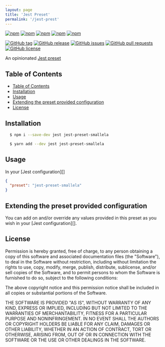 ```yaml
---
layout: page
title: 'Jest Preset'
permalink: '/jest-prest'
---
```


[![npm](https://img.shields.io/npm/v/jest-preset-smallela.svg?style=plastic)](https://www.npmjs.com/package/jest-preset-smallela) [![npm](https://img.shields.io/npm/dw/jest-preset-smallela.svg?style=plastic)](https://www.npmjs.com/package/jest-preset-smallela) [![npm](https://img.shields.io/npm/dm/jest-preset-smallela.svg?style=plastic)](https://www.npmjs.com/package/jest-preset-smallela) [![npm](https://img.shields.io/npm/dy/jest-preset-smallela.svg?style=plastic)](https://www.npmjs.com/package/jest-preset-smallela) [![npm](https://img.shields.io/npm/dt/jest-preset-smallela.svg?style=plastic)](https://www.npmjs.com/package/jest-preset-smallela)

[![GitHub tag](https://img.shields.io/github/tag/sridharmallela/smallela-workspace.svg?style=plastic)](https://github.com/sridharmallela/smallela-workspace/tags) [![GitHub release](https://img.shields.io/github/release/sridharmallela/smallela-workspace.svg?style=plastic)](https://github.com/sridharmallela/smallela-workspace/releases) [![GitHub issues](https://img.shields.io/github/issues/sridharmallela/smallela-workspace.svg?style=plastic)](https://github.com/sridharmallela/smallela-workspace/issues) [![GitHub pull requests](https://img.shields.io/github/issues-pr/sridharmallela/smallela-workspace.svg?style=plastic)](https://github.com/sridharmallela/smallela-workspace/pulls) [![GitHub license](https://img.shields.io/badge/license-MIT-blue.svg?style=plastic)](https://raw.githubusercontent.com/sridharmallela/smallela-workspace/main/LICENSE)

An opinionated [Jest preset](http://facebook.github.io/jest/docs/en/configuration.html#preset-string)

## Table of Contents

<!-- TOC -->

- [Table of Contents](#table-of-contents)
- [Installation](#installation)
- [Usage](#usage)
- [Extending the preset provided configuration](#extending-the-preset-provided-configuration)
- [License](#license)

<!-- /TOC -->

## Installation

```bash
  $ npm i --save-dev jest jest-preset-smallela
```

```bash
  $ yarn add --dev jest jest-preset-smallela
```

## Usage

In your [Jest configuration][]

```json
{
  "preset": "jest-preset-smallela"
}
```

## Extending the preset provided configuration

You can add on and/or override any values provided in this preset as you wish in your [Jest configuration][].

## License

Permission is hereby granted, free of charge, to any person obtaining a copy of this software and associated documentation files (the "Software"), to deal in the Software without restriction, including without limitation the rights to use, copy, modify, merge, publish, distribute, sublicense, and/or sell copies of the Software, and to permit persons to whom the Software is furnished to do so, subject to the following conditions:

The above copyright notice and this permission notice shall be included in all copies or substantial portions of the Software.

THE SOFTWARE IS PROVIDED "AS IS", WITHOUT WARRANTY OF ANY KIND, EXPRESS OR IMPLIED, INCLUDING BUT NOT LIMITED TO THE WARRANTIES OF MERCHANTABILITY, FITNESS FOR A PARTICULAR PURPOSE AND NONINFRINGEMENT. IN NO EVENT SHALL THE AUTHORS OR COPYRIGHT HOLDERS BE LIABLE FOR ANY CLAIM, DAMAGES OR OTHER LIABILITY, WHETHER IN AN ACTION OF CONTRACT, TORT OR OTHERWISE, ARISING FROM, OUT OF OR IN CONNECTION WITH THE SOFTWARE OR THE USE OR OTHER DEALINGS IN THE SOFTWARE.
